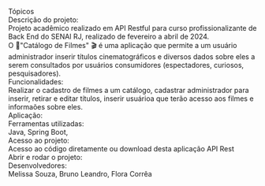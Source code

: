 Tópicos<br>
Descrição do projeto:<br>
Projeto acadêmico realizado em API Restful para curso profissionalizante de Back End do SENAI RJ, realizado de fevereiro a abril de 2024.<br>
O :movie_camera:"Catálogo de Filmes" :clapper: é uma aplicação que permite a um usuário administrador inserir títulos cinematográficos e diversos dados sobre eles a serem consultados por usuários consumidores (espectadores, curiosos, pesquisadores).<br>
Funcionalidades:<br>
Realizar o cadastro de filmes a um catálogo, cadastrar administrador para inserir, retirar e editar títulos, inserir usuárioa que terão acesso aos filmes e informaões sobre eles. <br>
Aplicação:<br>
Ferramentas utilizadas:<br>
Java, Spring Boot,<br>
Acesso ao projeto:<br>
Acesso ao código diretamente ou download desta aplicação API Rest<br>
Abrir e rodar o projeto:<br>
Desenvolvedores:<br>
Melissa Souza, Bruno Leandro, Flora Corrêa

